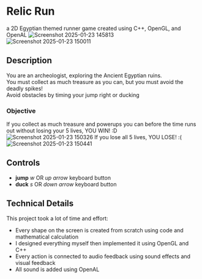 # Relic Run
a 2D Egyptian themed runner game created using C++, OpenGL, and OpenAL
![Screenshot 2025-01-23 145813](https://github.com/user-attachments/assets/ecdcd30e-648f-445f-8709-61307eb214eb)
![Screenshot 2025-01-23 150011](https://github.com/user-attachments/assets/d8ed5182-0762-4229-a9a7-8ba15d4f16b0)

## Description
You are an archeologist, exploring the Ancient Egyptian ruins.<br>
You must collect as much treasure as you can, but you must avoid the deadly spikes!<br>
Avoid obstacles by timing your jump right or ducking

### Objective
If you collect as much treasure and powerups you can before the time runs out without losing your 5 lives, YOU WIN! :D
![Screenshot 2025-01-23 150326](https://github.com/user-attachments/assets/eb4c3324-dce9-4695-9b3f-128850b2d340)
If you lose all 5 lives, YOU LOSE! :(
![Screenshot 2025-01-23 150441](https://github.com/user-attachments/assets/c6708b7e-6c16-40d8-8b4e-9703c6d260f1)

## Controls
- **jump** _w_ OR _up arrow_ keyboard button
- **duck** _s_ OR _down arrow_ keyboard button
  
## Technical Details
This project took a lot of time and effort:
- Every shape on the screen is created from scratch using code and mathematical calculation
- I designed everything myself then implemented it using OpenGL and C++
- Every action is connected to audio feedback using sound effects and visual feedback
- All sound is added using OpenAL








